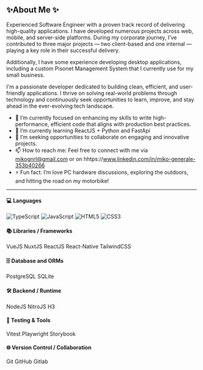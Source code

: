 ## ✨About Me ✨

Experienced Software Engineer with a proven track record of delivering high-quality applications. I have developed numerous projects across web, mobile, and server-side platforms. During my corporate journey, I’ve contributed to three major projects — two client-based and one internal — playing a key role in their successful delivery.

Additionally, I have some experience developing desktop applications, including a custom Pisonet Management System that I currently use for my small business.

I'm a passionate developer dedicated to building clean, efficient, and user-friendly applications. I thrive on solving real-world problems through technology and continuously seek opportunities to learn, improve, and stay ahead in the ever-evolving tech landscape.


- 🔭 I’m currently focused on enhancing my skills to write high-performance, efficient code that aligns with production best practices.
- 🌱 I’m currently learning ReactJS + Python and FastApi
- 💞️ I’m seeking opportunities to collaborate on engaging and innovative projects.
- 📫 How to reach me: Feel free to connect with me via mikognrl@gmail.com or on hhtps://www.linkedin.com/in/miko-generale-353b40266
- ⚡ Fun fact: I’m love PC hardware discussions, exploring the outdoors, and hitting the road on my motorbike!

---


#### 💻 Languages
![TypeScript](https://img.shields.io/badge/typescript-%23007ACC.svg?style=for-the-badge&logo=typescript&logoColor=white) ![JavaScript](https://img.shields.io/badge/javascript-%23323330.svg?style=for-the-badge&logo=javascript&logoColor=%23F7DF1E) ![HTML5](https://img.shields.io/badge/html5-%23E34F26.svg?style=for-the-badge&logo=html5&logoColor=white) ![CSS3](https://img.shields.io/badge/css3-%231572B6.svg?style=for-the-badge&logo=css3&logoColor=white)

#### 📚 Libraries / Frameworks
 VueJS NuxtJS ReactJS React-Native TailwindCSS

#### 🗄️ Database and ORMs
 PostgreSQL SQLite
    
#### 🛠️ Backend / Runtime
 NodeJS NitroJS H3

#### 🧪 Testing & Tools
 Vitest Playwright Storybook
    
#### 🌐 Version Control / Collaboration
 Git GitHub Gitlab

